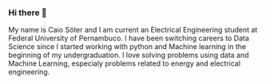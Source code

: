 ### Hi there 👋

<!--
**caiosoter/caiosoter** is a ✨ _special_ ✨ repository because its `README.md` (this file) appears on your GitHub profile.

Here are some ideas to get you started:

- 🔭 I’m currently working on ...
- 🌱 I’m currently learning ...
- 👯 I’m looking to collaborate on ...
- 🤔 I’m looking for help with ...
- 💬 Ask me about ...
- 📫 How to reach me: ...
- 😄 Pronouns: ...
- ⚡ Fun fact: ...
-->

My name is Caio Sóter and I am current an Electrical Engineering student at Federal University of Pernambuco. I have been switching careers to Data Science since I started working with python and Machine learning in the beginning of my undergraduation. I love solving problems using data and Machine Learning, especialy problems related to energy and electrical engineering.
 

